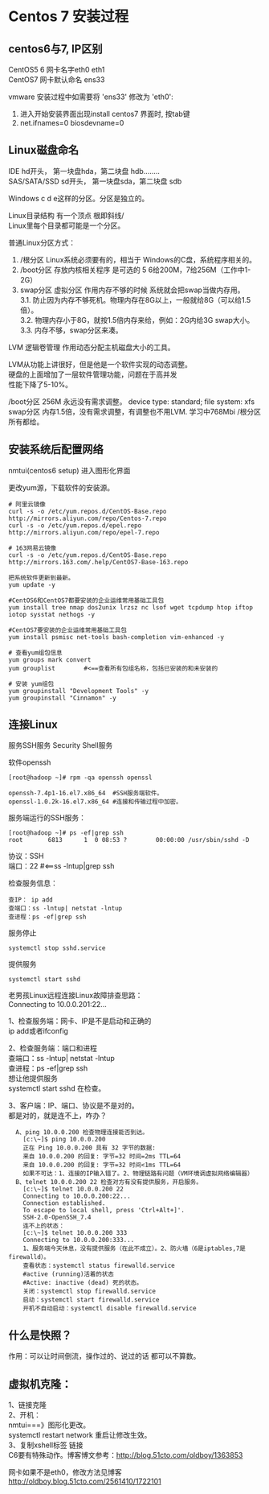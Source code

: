 # Centos 7 安装过程

## centos6与7, IP区别

CentOS5 6 网卡名字eth0 eth1  
CentOS7 网卡默认命名 ens33

vmware 安装过程中如需要将 'ens33' 修改为 'eth0': 
1. 进入开始安装界面出现install centos7 界面时, 按tab键
2. net.ifnames=0 biosdevname=0


## Linux磁盘命名  
IDE          hd开头， 第一块盘hda，第二块盘 hdb........  
SAS/SATA/SSD sd开头， 第一块盘sda，第二块盘 sdb  

Windows c d e这样的分区。分区是独立的。  

Linux目录结构 有一个顶点 根即斜线/  
Linux里每个目录都可能是一个分区。  

普通Linux分区方式：  
1. /根分区 Linux系统必须要有的，相当于 Windows的C盘，系统程序相关的。  
2. /boot分区 存放内核相关程序  是可选的 5 6给200M，7给256M（工作中1-2G）  
3. swap分区 虚拟分区  作用内存不够的时候 系统就会把swap当做内存用。  
    3.1. 防止因为内存不够死机。物理内存在8G以上，一般就给8G（可以给1.5倍）。  
	3.2. 物理内存小于8G，就按1.5倍内存来给，例如：2G内给3G swap大小。  
    3.3. 内存不够，swap分区来凑。  

LVM 逻辑卷管理 作用动态分配主机磁盘大小的工具。  

LVM从功能上讲很好，但是他是一个软件实现的动态调整。  
硬盘的上面增加了一层软件管理功能，问题在于高并发  
性能下降了5-10%。  

/boot分区 256M 永远没有需求调整。   device type: standard;  file system: xfs
swap分区 内存1.5倍，没有需求调整，有调整也不用LVM.  学习中768Mbi
/根分区  所有都给。  

## 安装系统后配置网络 
nmtui(centos6  setup)
进入图形化界面


更改yum源，下载软件的安装源。  
```
# 阿里云镜像
curl -s -o /etc/yum.repos.d/CentOS-Base.repo http://mirrors.aliyun.com/repo/Centos-7.repo  
curl -s -o /etc/yum.repos.d/epel.repo http://mirrors.aliyun.com/repo/epel-7.repo

# 163网易云镜像
curl -s -o /etc/yum.repos.d/CentOS-Base.repo http://mirrors.163.com/.help/CentOS7-Base-163.repo

把系统软件更新到最新。  
yum update -y

#CentOS6和CentOS7都要安装的企业运维常用基础工具包
yum install tree nmap dos2unix lrzsz nc lsof wget tcpdump htop iftop iotop sysstat nethogs -y

#CentOS7要安装的企业运维常用基础工具包
yum install psmisc net-tools bash-completion vim-enhanced -y 

# 查看yum组包信息
yum groups mark convert 
yum grouplist        #<==查看所有包组名称，包括已安装的和未安装的

# 安装 yum组包
yum groupinstall "Development Tools" -y
yum groupinstall "Cinnamon" -y

```

## 连接Linux
服务SSH服务 Security Shell服务  

软件openssh
```
[root@hadoop ~]# rpm -qa openssh openssl

openssh-7.4p1-16.el7.x86_64  #SSH服务端软件。  
openssl-1.0.2k-16.el7.x86_64 #连接和传输过程中加密。  
```   

服务端运行的SSH服务：  
```
[root@hadoop ~]# ps -ef|grep ssh
root       6813      1  0 08:53 ?        00:00:00 /usr/sbin/sshd -D
```   

协议：SSH  
端口：22  #<==ss -lntup|grep ssh  

检查服务信息：  
```   
查IP： ip add  
查端口：ss -lntup| netstat -lntup  
查进程：ps -ef|grep ssh  
```   
服务停止
```   
systemctl stop sshd.service
```   
提供服务
```
systemctl start sshd
```

老男孩Linux远程连接Linux故障排查思路：  
Connecting to 10.0.0.201:22...  

1、检查服务端：网卡、IP是不是启动和正确的  
   ip add或者ifconfig  
   
2、检查服务端：端口和进程  
查端口：ss -lntup| netstat -lntup  
查进程：ps -ef|grep ssh  
想让他提供服务  
systemctl start sshd 在检查。  

3、客户端：IP、端口、协议是不是对的。  
都是对的，就是连不上，咋办？
```
  A、ping 10.0.0.200 检查物理连接能否到达。
	[c:\~]$ ping 10.0.0.200
	正在 Ping 10.0.0.200 具有 32 字节的数据:
	来自 10.0.0.200 的回复: 字节=32 时间=2ms TTL=64
	来自 10.0.0.200 的回复: 字节=32 时间<1ms TTL=64
	如果不可达：1、连接的IP输入错了。2、物理链路有问题（VM环境调虚拟网络编辑器）
  B、telnet 10.0.0.200 22 检查对方有没有提供服务，开启服务。
	[c:\~]$ telnet 10.0.0.200 22
	Connecting to 10.0.0.200:22...
	Connection established.
	To escape to local shell, press 'Ctrl+Alt+]'.
	SSH-2.0-OpenSSH_7.4
	连不上的状态：
	[c:\~]$ telnet 10.0.0.200 333
    Connecting to 10.0.0.200:333...
	1、服务端今天休息，没有提供服务（在此不成立）。2、防火墙（6是iptables,7是firewalld）。
	查看状态：systemctl status firewalld.service 
    #active (running)活着的状态
	#Active: inactive (dead) 死的状态。
	关闭：systemctl stop firewalld.service
	启动：systemctl start firewalld.service
	开机不自动启动：systemctl disable firewalld.service 
```

## 什么是快照？
作用：可以让时间倒流，操作过的、说过的话 都可以不算数。

## 虚拟机克隆：
1、链接克隆  
2、开机：  
   nmtui===》图形化更改。  
   systemctl restart network 重启让修改生效。  
3、复制xshell标签 链接  
C6要有特殊动作。博客博文参考：http://blog.51cto.com/oldboy/1363853  

网卡如果不是eth0，修改方法见博客 http://oldboy.blog.51cto.com/2561410/1722101










